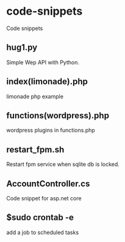 # code-snippets
Code snippets
## hug1.py
Simple Wep API with Python.
## index(limonade).php
limonade php example
## functions(wordpress).php
wordpress plugins in functions.php
## restart_fpm.sh
Restart fpm service when sqlite db is locked.
## AccountController.cs
Code snippet for asp.net core
## $sudo crontab -e
add a job to scheduled tasks
